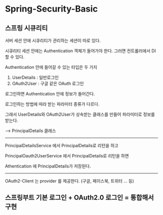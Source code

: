 # Spring-Security-Basic

## 스프링 시큐리티

서버 세션 안에 시큐리티가 관리하는 세션이 따로 있다.

시큐리티 세션 안에는 Authentication 객체가 들어가야 한다.
그러면 컨트롤러에서 DI 할 수 있다.

Authentication 안에 들어갈 수 있는 타입은 두 가지
1. UserDetails : 일반로그인
2. OAuth2User : 구글 같은 OAuth 로그인

로그인하면 Authentication 안에 정보가 들어간다.

로그인하는 방법에 따라 받는 파라미터 종류가 다르다.

그래서 UserDetails와 OAuth2User가 상속받는 클래스를 만들어 파라미터로 정보를 받는다.

--> PrincipalDetails 클래스


---

PrincipalDetailsService 에서 PrincipalDetails로 리턴을 하고

PrincipalOauth2UserService 에서 PrincipalDetails로 리턴을 하면

Athentication 에 PrincipalDetails가 저장된다.

---

OAuth2-Client 는 provider 를 제공한다. (구글, 페이스북, 트위터 ... 등)

## 스프링부트 기본 로그인 + OAuth2.0 로그인 = 통합해서 구현
